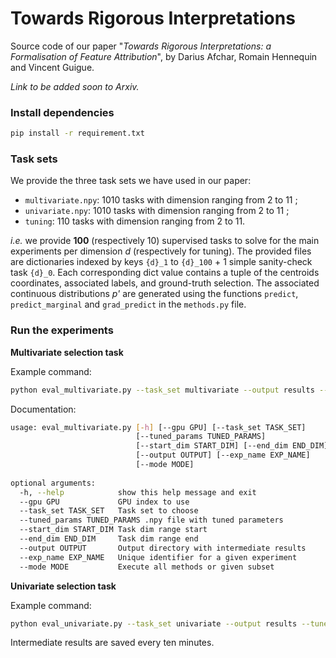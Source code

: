 # Towards Rigorous Interpretations

Source code of our paper "*Towards Rigorous Interpretations: a Formalisation of Feature Attribution*", by Darius Afchar, Romain Hennequin and Vincent Guigue.

*Link to be added soon to Arxiv.*

### Install dependencies

```sh
pip install -r requirement.txt
```

### Task sets

We provide the three task sets we have used in our paper:

- `multivariate.npy`: 1010 tasks with dimension ranging from 2 to 11 ;
- `univariate.npy`: 1010 tasks with dimension ranging from 2 to 11 ;
- `tuning`: 110 tasks with dimension ranging from 2 to 11.

*i.e.* we provide **100** (respectively 10) supervised tasks to solve for the main experiments per dimension *d* (respectively for tuning). The provided files are dictionaries indexed by keys `{d}_1` to `{d}_100` + 1 simple sanity-check task `{d}_0`. Each corresponding dict value contains a tuple of the centroids coordinates, associated labels, and ground-truth selection. The associated continuous distributions *p'* are generated using the functions `predict`, `predict_marginal` and `grad_predict` in the `methods.py` file.

### Run the experiments

**Multivariate selection task**

Example command:
```sh
python eval_multivariate.py --task_set multivariate --output results --tuned_params tuning/tunedparams.npy
```

Documentation:

```sh
usage: eval_multivariate.py [-h] [--gpu GPU] [--task_set TASK_SET]
                            [--tuned_params TUNED_PARAMS]
                            [--start_dim START_DIM] [--end_dim END_DIM]
                            [--output OUTPUT] [--exp_name EXP_NAME]
                            [--mode MODE]
                            
optional arguments:
  -h, --help            show this help message and exit
  --gpu GPU             GPU index to use
  --task_set TASK_SET   Task set to choose
  --tuned_params TUNED_PARAMS .npy file with tuned parameters
  --start_dim START_DIM Task dim range start
  --end_dim END_DIM     Task dim range end
  --output OUTPUT       Output directory with intermediate results
  --exp_name EXP_NAME   Unique identifier for a given experiment
  --mode MODE           Execute all methods or given subset
```

**Univariate selection task**

Example command:
```sh
python eval_univariate.py --task_set univariate --output results --tuned_params tuning/tunedparams.npy
```

Intermediate results are saved every ten minutes.